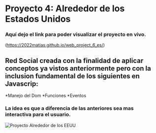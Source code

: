 # Proyecto 4: Alrededor de los Estados Unidos
### Aquí dejo el link para poder visualizar el proyecto en vivo.
(https://2022matias.github.io/web_project_6_es/)

## Red Social creada con la finalidad de aplicar conceptos ya vistos anteriormente pero con la inclusion fundamental de los siguientes en Javascrip:
*Manejo del Dom
*Funciones 
*Eventos

### La idea es que a diferencia de las anteriores sea mas interactiva para el usuario.

![ Proyecto Alrededor de los EEUU](./images/gifAlrededorEEUU.gif)
